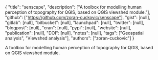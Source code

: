 {
  "title": "senscape",
  "description": ["A toolbox for modelling human perception of topography for QGIS, based on QGIS viewshed module."],
  "github": ["https://github.com/zoran-cuckovic/senscape"],
  "gist": [null],
  "gitlab": [null],
  "bitbucket": [null],
  "launchpad": [null],
  "twitter": [null],
  "blogpost": [null],
  "cran": [null],
  "pypi": [null],
  "website": [null],
  "publication": [null],
  "DOI": [null],
  "notes": [null],
  "tags": ["Geospatial analysis", "Viewshed analysis"],
  "authors": ["zoran-cuckovic"]
}

<!-- Generated by csv2md.R – do not edit by hand -->

A toolbox for modelling human perception of topography for QGIS, based on QGIS viewshed module.
